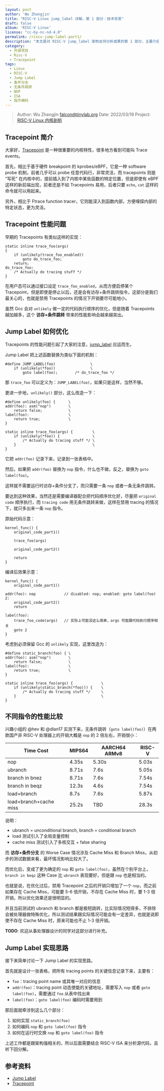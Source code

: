 ```yaml
---
layout: post
author: 'Wu Zhangjin'
title: "RISC-V Linux jump_label 详解，第 1 部分：技术背景"
draft: false
album: 'RISC-V Linux'
license: "cc-by-nc-nd-4.0"
permalink: /riscv-jump-label-part1/
description: "本文是对 RISC-V jump_label 架构支持分析成果的第 1 部分，主要介绍 Jump Label 的相关技术背景，接下来会陆续展开介绍其实现细节。"
category:
  - 开源项目
  - Risc-V
  - Tracepoint
tags:
  - Linux
  - RISC-V
  - Jump Label
  - 条件分支
  - 无条件跳转
  - NOP
  - ISA
  - 指令编码
---
```


> Author:  Wu Zhangjin <falcon@tinylab.org>
> Date:    2022/03/19
> Project: [RISC-V Linux 内核剖析](https://gitee.com/tinylab/riscv-linux)

## Tracepoint 简介

大家好，[Tracepoint](https://www.kernel.org/doc/html/latest/core-api/tracepoint.html) 是一种很重要的内核特性，很多地方看到可能叫 Trace events。

首先，相比于基于硬件 breakpoint 的 kprobes/eBPF，它是一种 software probe 机制，前者几乎可以 probe 任意代码行，非常灵活，而 tracepoints 则是 “写死” 在内核中的，提前插入到了内核中某些函数的特定位置，但是即使有 eBPF 这样的新前端出现，前者还是不如 Tracepoints 易用，后者只要 `echo`, `cat` 这样的命令就可以用起来。

另外，相比于 Ftrace function tracer，它则能深入到函数内部，方便嗅探内部的特定状态，更为灵活。

## Tracepoint 性能问题

早期的 Tracepoints 有类似这样的实现：

    static inline trace_foo(args)
    {
        if (unlikely(trace_foo_enabled))
            goto do_trace_foo;
        return;
    do_trace_foo:
        /* Actually do tracing stuff */
    }

在用户态可以通过接口设定 `trace_foo_enabled`，从而方便启停某个 Tracepoint，但是即使是停止以后，还是会有访存+条件跳转指令，这部分是我们最关心的，也就是禁用 Tracepoints 的情况下开销要尽可能地小。

虽然 Gcc 会对 `unlikely` 做一定的代码执行顺序的优化，但是随着 Tracepoints 越加越多，这个 **访存+条件跳转** 带来的性能影响会越来越突出。

## Jump Label 如何优化

Tracepoints 的性能问题引起了大家的注意，[jump_label](https://lwn.net/Articles/412072/) 应运而生。

Jump Label 把上述函数替换为类似下面的机制：

    #define JUMP_LABEL(foo)                \
        if (unlikely(*foo))                \
            goto label(foo);        /* do_trace_foo */

那 `trace_foo` 可以定义为：`JUMP_LABEL(foo)`，如果只是这样，当然不够。

更进一步地，`unlikely()` 部分，这么改造一下：

    #define unlikely(foo) {      \
    addr(foo): asm("nop")        \
        return false;            \
    label(foo):                  \
        return true;             \
    }

    static inline trace_foo(args) {         \
        if (unlikely(*foo)) {               \
            /* Actually do tracing stuff */ \
        }                                   \
    }

它把 `addr(foo)` 记录下来，记录到一张表格中。

然后，如果把 `addr(foo)` 替换为 `nop` 指令，什么也不做，反之，替换为 `goto label(foo)`。

这样就不需要运行时访存+条件分支了，而只需要一条 `nop` 或者一条无条件跳转。

要达到这种效果，当然还是需要编译器配合把代码顺序优化好，尽量把 `original code` 顺序执行，而 `tracing code` 用无条件跳转来做，这样在禁用 tracing 的情况下，就只多出来一条 `nop` 指令。

原始代码示意：

    kernel_func() {
        original_code_part1()

        trace_foo(args)

        original_code_part2()

        return
    }

编译后效果示意：

    kernel_func() {
        original_code_part1()

    addr(foo): nop             // disabled: nop; enabled: goto label(foo)
    2:
        original_code_part2()
        return

    label(foo):
        trace_foo_code(args)   // 实际上可能没这么简单，args 可能跟代码执行顺序相关
        goto 2
    }

考虑到必须保留 Gcc 的 `unlikely` 实现，这里改造为：

    #define static_branch(foo) { \
    addr(foo): asm("nop")        \
        return false;            \
    label(foo):                  \
        return true;             \
    }

    static inline trace_foo(args) {             \
        if (unlikely(static_branch(*foo))) {    \
            /* Actually do tracing stuff */     \
        }                                       \
    }

## 不同指令的性能比较

兴趣小组的 @hev 和 @dlan17 实测下来，无条件跳转（`goto label(foo)`）在两款国产非 RISC-V 处理器上的开销大概是 `nop` 的 2 倍左右，开销很小：

 Time Cost             | MIPS64 | AARCH64 ARMv8   | RISC-V
-----------------------|--------|-----------------|---------------
 nop                   | 4.35s  | 5.30s           | 5.03s
 ubranch               | 8.71s  | 7.6s            | 5.05s
 branch in bnez        | 8.71s  | 7.6s            | 7.54s
 branch in beqz        | 12.3s  | 4.6s            | 7.54s
 load+branch           | 8.7s   | 7.6s            | 5.87s
 load+branch+cache miss| 25.2s  | TBD             | 28.3s

说明：

* ubranch = unconditional branch, branch = conditional branch
* load 测试引入了全局变量控制
* cache miss 测试引入了多核交互 + false sharing

而 **访存+条件分支** 的 Worse Case 情况涉及 Cache Miss 和 Branch Miss，从初步的测试数据来看，最坏情况影响比较大了。

而优化后，变成了更为确定的 `nop` 和 `goto label(foo)`，虽然在个别平台上，`branch in beqz` 这种 Case 比 `ubranch` 表现要好，但是跟 `nop` 也是相当的。

也就是说，在优化过后，禁用 Tracepoint 之后的开销只增加了一个 `nop`，而之前如果存在 Cache Miss，可能要 5-6 倍开销，不存在 Cache Miss 时，要 1-3 倍开销，所以优化效果还是很明显的。

并且当前测试的 ubranch 和 branch 都是极短跳转，比实际情况短得多，不排除会被处理器做特殊优化，所以测试结果跟实际情况可能会有一定差异，也就是说即使不存在 Cache Miss 时，原来可能也不止 1-3 倍开销。

**TODO**: 欢迎从事处理器设计的同学对这部分进行补充。

## Jump Label 实现思路

接下来简单讨论一下 Jump Label 的实现思路。

首先就是设计一张表格，把所有 tracing points 的关键信息记录下来，主要有：

* `foo`：tracing point name 或其唯一对应的信息
* `addr(foo)`：tracing point 动态使能的关键地址，需要写入 `nop` 或者 `goto label(foo)`，需要通过 `foo` 从表中找出来
* `label(foo)`：`goto label(foo)` 编码时需要用到

那后面就牵涉到这么几个部分：

1. 如何实现 `static_branch(foo)`
2. 如何编码 `nop` 和 `goto label(foo)` 指令
3. 如何在运行时交换 `nop` 和 `goto label(foo)` 指令

上述工作都是跟架构强相关的，所以后面需要结合 RISC-V ISA 来分析源代码，且听下回分解。

## 参考资料

* [Jump Label](https://lwn.net/Articles/412072/)
* [Tracepoint](https://www.kernel.org/doc/html/latest/core-api/tracepoint.html)
